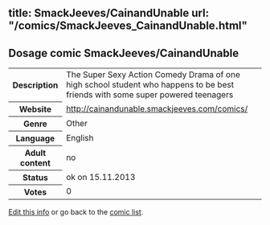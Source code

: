 title: SmackJeeves/CainandUnable
url: "/comics/SmackJeeves_CainandUnable.html"
---
Dosage comic SmackJeeves/CainandUnable
-----------------------------------------

<p id="msg"></p>
<script type="text/javascript">
if (window.location.search === '?edit_info_mail=sent_ok') {
  var elem = document.getElementById("msg");
  elem.innerHTML = 'Edited information sucessfully sent for review, which is usually done daily. Thanks!';
  elem.className = 'ok';
}
</script>
<table class="comicinfo">
<tr>
<th>Description</th><td>The Super Sexy Action Comedy Drama of one high school student who happens to be best friends with some super powered teenagers</td>
</tr>
<tr>
<th>Website</th><td><a href="http://cainandunable.smackjeeves.com/comics/">http://cainandunable.smackjeeves.com/comics/</a></td>
</tr>
<tr>
<th>Genre</th><td>Other</td>
</tr>
<tr>
<th>Language</th><td>English</td>
</tr>
<tr>
<th>Adult content</th><td>no</td>
</tr>
<tr>
<th>Status</th><td>ok on 15.11.2013</td>
</tr>
<tr>
<th>Votes</th><td>0</td>
</tr>
</table>

[Edit this info](SmackJeeves_CainandUnable_edit.html) or go back to the [comic list](../comic-index.html).
